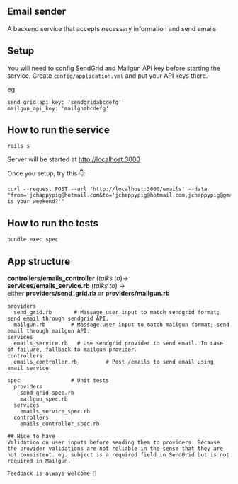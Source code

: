 ## Email sender
A backend service that accepts necessary information and send emails

## Setup
You will need to config SendGrid and Mailgun API key before starting the service.
Create `config/application.yml` and put your API keys there.

eg.
```
send_grid_api_key: 'sendgridabcdefg'
mailgun_api_key: 'mailgnabcdefg'
```

## How to run the service
```
rails s
```

Server will be started at [http://localhost:3000](http://localhost:3000)

Once you setup, try this 👇:

```
curl --request POST --url 'http://localhost:3000/emails' --data "from='jchappypig@hotmail.com&to='jchappypig@hotmail.com,jchappypig@gmail.com'&subject='Hi'&content='How is your weekend?'"
```

## How to run the tests

```
bundle exec spec
```

## App structure

**controllers/emails_controller** (*talks to*)-><br> **services/emails_service.rb** (*talks to*) -><br> either **providers/send_grid.rb** or **providers/mailgun.rb**

```
providers
  send_grid.rb       # Massage user input to match sendgrid format; send email through sendgrid API.
  mailgun.rb        # Massage user input to match mailgun format; send email through mailgun API.
services
  emails_service.rb   # Use sendgrid provider to send email. In case of failure, fallback to mailgun provider.
controllers
  emails_controller.rb         # Post /emails to send email using email service

spec                # Unit tests
  providers
    send_grid_spec.rb   
    mailgun_spec.rb
  services
    emails_service_spec.rb
  controllers
    emails_controller_spec.rb

## Nice to have
Validation on user inputs before sending them to providers. Because the provider validations are not reliable in the sense that they are not consistent. eg. subject is a required field in SendGrid but is not required in Mailgun.

Feedback is always welcome 🤗

